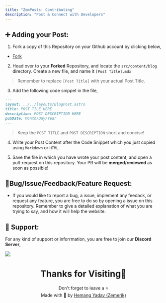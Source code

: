 ```yaml
---
title: "ZemPosts: Contributing"
description: "Post & Connect with Developers"
---
```



## ➕ Adding your Post:

1. Fork a copy of this Repository on your Github account by clicking below,

- [Fork](https://github.com/Zemerik/ZemPosts/fork)

2. Head over to your **Forked** Repository, and locate the `src/content/blog` directory. Create a new file, and name it `[Post Title].mdx`

> Remember to replace `[Post Title]` with your actual Post Title. 

3. Add the following code snippet in the file,

```md
---
layout: ../../layouts/BlogPost.astro
title: POST TILE HERE
description: POST DESCRIPTION HERE
pubDate: Month/Day/Year
---
```

> Keep the `POST TITLE` and `POST DESCRIPTION` short and concise!

4. Write your Post Content after the Code Snippet which you just copied using `Markdown` or `HTML`. 

5. Save the file in which you have wrote your post content, and open a pull-request on this repository. Your PR will be **merged**/**reviewed** as soon as possible!

## 🐞Bug/Issue/Feedback/Feature Request:

- If you would like to report a bug, a issue, implement any feedack, or request any feature, you are free to do so by opening a issue on this repository. Remember to give a detailed explanation of what you are trying to say, and how it will help the website. 

## 💁 Support:

For any kind of support or inforrmation, you are free to join our **Discord Server**, 

<a href = "https://discord.gg/UF9KsmuGbr" target = "_blank">
  <img src = "https://invidget.switchblade.xyz/UF9KsmuGbr">
</a>

<h1 align = "center">
  Thanks for Visiting🙏
</h1>

<p align = "center">
  Don't forget to leave a ⭐ 
  <br>
  Made with 💖 by <a href = "https://github.com/Zemerik">Hemang Yadav (Zemerik)</a>
</p>